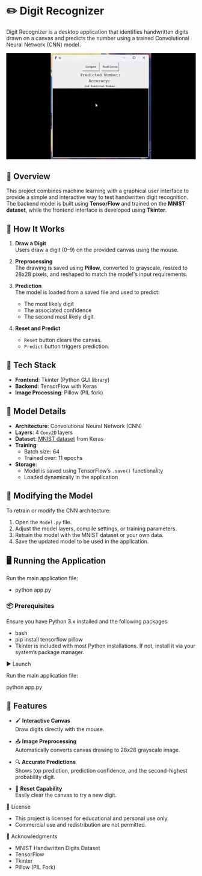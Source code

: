# ✏️ Digit Recognizer

Digit Recognizer is a desktop application that identifies handwritten digits drawn on a canvas and predicts the number using a trained Convolutional Neural Network (CNN) model.

![Digit Recognition Demo](DigitRecognition.gif)

## 🚀 Overview

This project combines machine learning with a graphical user interface to provide a simple and interactive way to test handwritten digit recognition. The backend model is built using **TensorFlow** and trained on the **MNIST dataset**, while the frontend interface is developed using **Tkinter**.

## 🧠 How It Works

1. **Draw a Digit**  
   Users draw a digit (0–9) on the provided canvas using the mouse.

2. **Preprocessing**  
   The drawing is saved using **Pillow**, converted to grayscale, resized to 28x28 pixels, and reshaped to match the model's input requirements.

3. **Prediction**  
   The model is loaded from a saved file and used to predict:
   - The most likely digit
   - The associated confidence
   - The second most likely digit

4. **Reset and Predict**  
   - `Reset` button clears the canvas.
   - `Predict` button triggers prediction.

## 🧱 Tech Stack

- **Frontend**: Tkinter (Python GUI library)
- **Backend**: TensorFlow with Keras
- **Image Processing**: Pillow (PIL fork)

## 🧪 Model Details

- **Architecture**: Convolutional Neural Network (CNN)
- **Layers**: 4 `Conv2D` layers
- **Dataset**: [MNIST dataset](https://keras.io/api/datasets/mnist/) from Keras
- **Training**:
  - Batch size: 64
  - Trained over: 11 epochs
- **Storage**:
  - Model is saved using TensorFlow’s `.save()` functionality
  - Loaded dynamically in the application


## 🔄 Modifying the Model

To retrain or modify the CNN architecture:
1. Open the `Model.py` file.
2. Adjust the model layers, compile settings, or training parameters.
3. Retrain the model with the MNIST dataset or your own data.
4. Save the updated model to be used in the application.

## 🖥️ Running the Application
Run the main application file:
- python app.py

### 📦 Prerequisites

Ensure you have Python 3.x installed and the following packages:
- bash
- pip install tensorflow pillow
- Tkinter is included with most Python installations. If not, install it via your system’s package manager.

▶️ Launch

Run the main application file:

python app.py

## 📸 Features

- 🖌 **Interactive Canvas**  
  Draw digits directly with the mouse.

- 📤 **Image Preprocessing**  
  Automatically converts canvas drawing to 28x28 grayscale image.

- 🔍 **Accurate Predictions**  
  Shows top prediction, prediction confidence, and the second-highest probability digit.

- 🧼 **Reset Capability**  
  Easily clear the canvas to try a new digit.

📄 License
- This project is licensed for educational and personal use only.
- Commercial use and redistribution are not permitted.

🙌 Acknowledgments
- MNIST Handwritten Digits Dataset
- TensorFlow
- Tkinter
- Pillow (PIL Fork)
